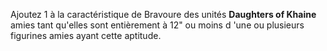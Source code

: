 Ajoutez 1 à la caractéristique de Bravoure des unités **Daughters of Khaine** amies tant qu'elles sont entièrement à 12" ou moins d 'une ou plusieurs figurines amies ayant cette aptitude.